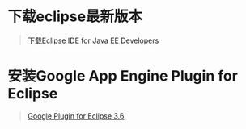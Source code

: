 # 下载eclipse最新版本 #
> [下载Eclipse IDE for Java EE Developers](http://www.eclipse.org/downloads/)

# 安装Google App Engine Plugin for Eclipse #
> [Google Plugin for Eclipse 3.6](http://code.google.com/eclipse/docs/install-eclipse-3.6.html)